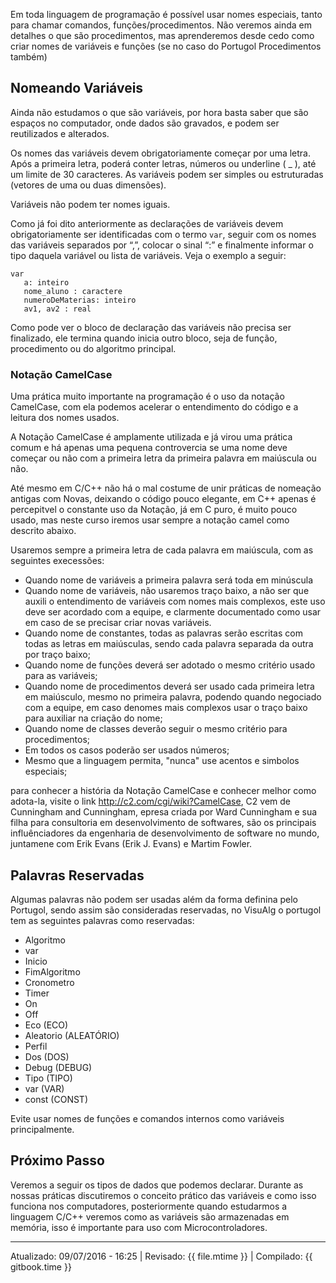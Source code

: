 Em toda linguagem de programação é possível usar nomes especiais, tanto para chamar comandos, funções/procedimentos. Não veremos ainda em detalhes o que são procedimentos, mas aprenderemos desde cedo como criar nomes de variáveis e funções (se no caso do Portugol Procedimentos também)

## Nomeando Variáveis

Ainda não estudamos o que são variáveis, por hora basta saber que são espaços no computador, onde dados são gravados, e podem ser reutilizados e alterados.

Os nomes das variáveis devem obrigatoriamente começar por uma letra. Após a primeira letra, poderá conter letras, números ou underline ( _ ), até um limite de 30 caracteres. As variáveis podem ser simples ou estruturadas (vetores de uma ou duas dimensões). 

Variáveis não podem ter nomes iguais.

Como já foi dito anteriormente as declarações de variáveis devem obrigatoriamente ser identificadas com o termo `var`, seguir com os nomes das variáveis separados por “,”, colocar o sinal “:” e finalmente informar o tipo daquela variável ou lista de variáveis. Veja o exemplo a seguir:

```
var 
   a: inteiro
   nome_aluno : caractere
   numeroDeMaterias: inteiro
   av1, av2 : real
```

Como pode ver o bloco de declaração das variáveis não precisa ser finalizado, ele termina quando inicia outro bloco, seja de função, procedimento ou do algoritmo principal.

### Notação CamelCase
Uma prática muito importante na programação é o uso da notação CamelCase, com ela podemos acelerar o entendimento do código e a leitura dos nomes usados.

A Notação CamelCase é amplamente utilizada e já virou uma prática comum e há apenas uma pequena controvercia se uma nome deve começar ou não com a primeira letra da primeira palavra em maiúscula ou não.

Até mesmo em C/C++ não há o mal costume de unir práticas de nomeação antigas com Novas, deixando o código pouco elegante, em C++ apenas é percepitvel o constante uso da Notação, já em C puro, é muito pouco usado, mas neste curso iremos usar sempre a notação camel como descrito abaixo.

Usaremos sempre a primeira letra de cada palavra em maiúscula, com as seguintes execessões:

* Quando nome de variáveis a primeira palavra será toda em minúscula
* Quando nome de variáveis, não usaremos traço baixo, a não ser que auxili o entendimento de variáveis com nomes mais complexos, este uso deve ser acordado com a equipe, e clarmente documentado como usar em caso de se precisar criar novas variáveis.
* Quando nome de constantes, todas as palavras serão escritas com todas as letras em maiúsculas, sendo cada palavra separada da outra por traço baixo;
* Quando nome de funções deverá ser adotado o mesmo critério usado para as variáveis;
* Quando nome de procedimentos deverá ser usado cada primeira letra em maiúsculo, mesmo no primeira palavra, podendo quando negociado com a equipe, em caso denomes mais complexos usar o traço baixo para auxiliar na criação do nome;
* Quando nome de classes deverão seguir o mesmo critério para procedimentos;
* Em todos os casos poderão ser usados números;
* Mesmo que a linguagem permita, "nunca" use acentos e simbolos especiais;

para conhecer a história da Notação CamelCase e conhecer melhor como adota-la, visite o link http://c2.com/cgi/wiki?CamelCase, C2 vem de Cunningham and Cunningham, epresa criada por Ward Cunningham e sua filha para consultoria em desenvolvimento de softwares, são os principais influênciadores da engenharia de desenvolvimento de software no mundo, juntamene com Erik Evans (Erik J. Evans) e Martim Fowler.


## Palavras Reservadas

Algumas palavras não podem ser usadas além da forma definina pelo Portugol, sendo assim são consideradas reservadas, no VisuAlg o portugol tem as seguintes palavras como reservadas:

* Algoritmo
* var
* Inicio
* FimAlgoritmo
* Cronometro
* Timer
* On
* Off
* Eco (ECO)
* Aleatorio (ALEATÓRIO)
* Perfil
* Dos (DOS)
* Debug (DEBUG)
* Tipo (TIPO)
* var (VAR)
* const (CONST)

Evite usar nomes de funções e comandos internos como variáveis principalmente.

## Próximo Passo 

Veremos a seguir os tipos de dados que podemos declarar. Durante as nossas práticas discutiremos o conceito prático das variáveis e como isso funciona nos computadores, posteriormente quando estudarmos a linguagem C/C++ veremos como as variáveis são armazenadas em memória, isso é importante para uso com Microcontroladores.

---
Atualizado: 09/07/2016 - 16:25 | Revisado: {{ file.mtime }} | Compilado: {{ gitbook.time }}

